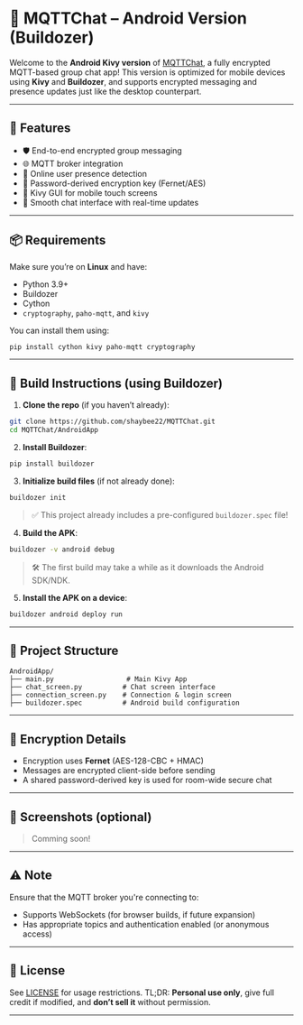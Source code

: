 # 📱 MQTTChat – Android Version (Buildozer)

Welcome to the **Android Kivy version** of [MQTTChat](https://github.com/shaybee22/MQTTChat/), a fully encrypted MQTT-based group chat app! This version is optimized for mobile devices using **Kivy** and **Buildozer**, and supports encrypted messaging and presence updates just like the desktop counterpart.

---

## 🚀 Features

* 🛡️ End-to-end encrypted group messaging
* 🌐 MQTT broker integration
* 👥 Online user presence detection
* 🔐 Password-derived encryption key (Fernet/AES)
* 📱 Kivy GUI for mobile touch screens
* 💬 Smooth chat interface with real-time updates

---

## 📦 Requirements

Make sure you’re on **Linux** and have:

* Python 3.9+
* Buildozer
* Cython
* `cryptography`, `paho-mqtt`, and `kivy`

You can install them using:

```bash
pip install cython kivy paho-mqtt cryptography
```

---

## 🧰 Build Instructions (using Buildozer)

1. **Clone the repo** (if you haven’t already):

```bash
git clone https://github.com/shaybee22/MQTTChat.git
cd MQTTChat/AndroidApp
```

2. **Install Buildozer**:

```bash
pip install buildozer
```

3. **Initialize build files** (if not already done):

```bash
buildozer init
```

> ✅ This project already includes a pre-configured `buildozer.spec` file!

4. **Build the APK**:

```bash
buildozer -v android debug
```

> 🛠️ The first build may take a while as it downloads the Android SDK/NDK.

5. **Install the APK on a device**:

```bash
buildozer android deploy run
```

---

## 📂 Project Structure

```
AndroidApp/
├── main.py                  # Main Kivy App
├── chat_screen.py          # Chat screen interface
├── connection_screen.py    # Connection & login screen
├── buildozer.spec          # Android build configuration
```

---

## 🔐 Encryption Details

* Encryption uses **Fernet** (AES-128-CBC + HMAC)
* Messages are encrypted client-side before sending
* A shared password-derived key is used for room-wide secure chat

---

## 📸 Screenshots (optional)

> Comming soon!

---

## ⚠️ Note

Ensure that the MQTT broker you're connecting to:

* Supports WebSockets (for browser builds, if future expansion)
* Has appropriate topics and authentication enabled (or anonymous access)

---

## 📄 License

See [LICENSE](https://github.com/shaybee22/MQTTChat/blob/main/LICENSE) for usage restrictions. TL;DR: **Personal use only**, give full credit if modified, and **don’t sell it** without permission.

---

